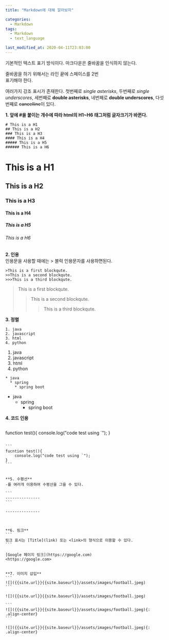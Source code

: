 ```yaml
---
title: "Markdown에 대해 알아보자"

categories:
  - Markdown
tags:
  - Markdown
  - text_language

last_modified_at: 2020-04-11T23:03:00
---
```


기본적인 텍스트 표기 방식이다.
마크다운은 줄바꿈을 인식하지 않는다.

줄바꿈을 하기 위해서는 라인 끝에 스페이스를 2번  
표기해야 한다.

여러가지 강조 표시가 존재한다. 첫번째로 *single asterisks*,
두번째로 _single underscores_, 세번째로 **double asterisks**, 네번째로 __double underscores__, 다섯번째로 ~~cancelline~~이 있다.


**1. 앞에 #을 붙이는 개수에 따라 html의 H1~H6 태그처럼 글자크기가 바뀐다.**

```
# This is a H1
## This is a H2
### This is a H3
#### This is a H4
##### This is a H5
###### This is a H6
```

# This is a H1

## This is a H2

### This is a H3

#### This is a H4

##### This is a H5

###### This is a H6  
  
  
**2. 인용**  
인용문을 사용할 때에는 > 블럭 인용문자를 사용하면된다.

```
>This is a first blockqute.
>>This is a second blockqute.
>>>This is a third blockqute.
```

>This is a first blockqute.
>>This is a second blockqute.
>>>This is a third blockqute.


**3. 정렬**  

```
1. java
2. javascript
3. html
4. python
```

1. java
2. javascript
3. html
4. python


```
* java
  * spring
    * spring boot
```

* java
  * spring
    * spring boot



**4. 코드 인용**  
```를 코드 앞뒤에 붙여 코드 인용 가능

``````
function test(){
	console.log("code test using `");
}
``````

```
fucntion test(){
	console.log("code test using `");
}
```


**5. 수평선**  
-를 여러개 이용하여 수평선을 그을 수 있다.

```
---------------
```

---------------



**6. 링크**  
```
링크 표시는 [Title](link) 또는 <link>의 형식으로 이용할 수 있다.  
```

[Google 페이지 링크](https://google.com)  
<https://google.com>


**7. 이미지 삽입**
```
![]({{site.url}}{{site.baseurl}}/assets/images/football.jpeg)
```

![]({{site.url}}{{site.baseurl}}/assets/images/football.jpeg)

```
![]({{site.url}}{{site.baseurl}}/assets/images/football.jpeg){: .align-center}
```

![]({{site.url}}{{site.baseurl}}/assets/images/football.jpeg){: .align-center}
